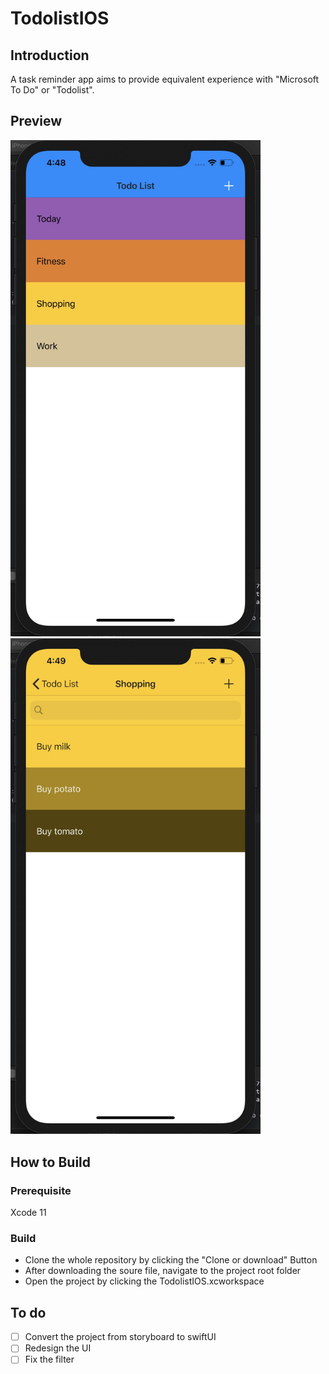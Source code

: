 # TodolistIOS
## Introduction

A task reminder app aims to provide equivalent experience with "Microsoft To Do" or "Todolist".

## Preview

<img src="Img/Preview 1.jpg" width="400">


<img src="Img/Preview 2.jpg" width="400">

## How to Build

### Prerequisite

Xcode 11

### Build

* Clone the whole repository by clicking the "Clone or download" Button
* After downloading the soure file, navigate to the project root folder
* Open the project by clicking the TodolistIOS.xcworkspace

## To do
- [ ] Convert the project from storyboard to swiftUI
- [ ] Redesign the UI
- [ ] Fix the filter
